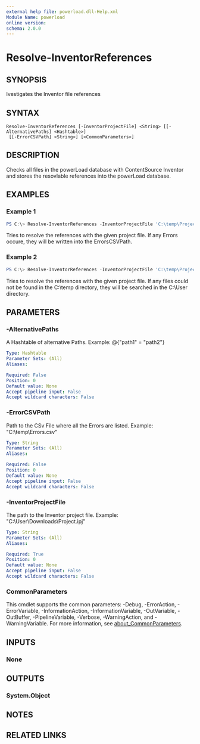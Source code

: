 ```yaml
---
external help file: powerload.dll-Help.xml
Module Name: powerload
online version:
schema: 2.0.0
---
```


# Resolve-InventorReferences

## SYNOPSIS
Ivestigates the Inventor file references

## SYNTAX

```
Resolve-InventorReferences [-InventorProjectFile] <String> [[-AlternativePaths] <Hashtable>]
 [[-ErrorCSVPath] <String>] [<CommonParameters>]
```

## DESCRIPTION
Checks all files in the powerLoad database with ContentSource Inventor and stores the resovlable references into the powerLoad database.

## EXAMPLES

### Example 1
```powershell
PS C:\> Resolve-InventorReferences -InventorProjectFile 'C:\temp\Project.ipj' -ErrorCSVPath 'C:\temp\Errors.csv'
```

Tries to resolve the references with the given project file. If any Errors occure, they will be written into the ErrorsCSVPath.

### Example 2
```powershell
PS C:\> Resolve-InventorReferences -InventorProjectFile 'C:\temp\Project.ipj' -AlternativePaths @{"C:\temp" = "C:\User"}
```

Tries to resolve the references with the given project file. If any files could not be found in the C:\temp directory, they will be searched in the C:\User directory.

## PARAMETERS

### -AlternativePaths
A Hashtable of alternative Paths. Example: @{"path1" = "path2"}

```yaml
Type: Hashtable
Parameter Sets: (All)
Aliases:

Required: False
Position: 0
Default value: None
Accept pipeline input: False
Accept wildcard characters: False
```

### -ErrorCSVPath
Path to the CSv File where all the Errors are listed. Example: "C:\temp\Errors.csv"

```yaml
Type: String
Parameter Sets: (All)
Aliases:

Required: False
Position: 0
Default value: None
Accept pipeline input: False
Accept wildcard characters: False
```

### -InventorProjectFile
The path to the Inventor project file. Example: "C:\User\Downloads\Project.ipj"

```yaml
Type: String
Parameter Sets: (All)
Aliases:

Required: True
Position: 0
Default value: None
Accept pipeline input: False
Accept wildcard characters: False
```

### CommonParameters
This cmdlet supports the common parameters: -Debug, -ErrorAction, -ErrorVariable, -InformationAction, -InformationVariable, -OutVariable, -OutBuffer, -PipelineVariable, -Verbose, -WarningAction, and -WarningVariable. For more information, see [about_CommonParameters](http://go.microsoft.com/fwlink/?LinkID=113216).

## INPUTS

### None

## OUTPUTS

### System.Object
## NOTES

## RELATED LINKS
